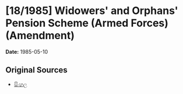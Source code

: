 # [18/1985] Widowers' and Orphans' Pension Scheme (Armed Forces) (Amendment)

**Date:** 1985-05-10

## Original Sources

- [සිංහල](https://documents.gov.lk/view/acts/1985/5/18-1985_S.pdf)
